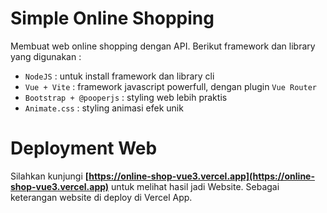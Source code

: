 # Simple Online Shopping

Membuat web online shopping dengan API. Berikut framework dan library yang digunakan :

- `NodeJS` : untuk install framework dan library cli
- `Vue + Vite` : framework javascript powerfull, dengan plugin `Vue Router` 
- `Bootstrap + @pooperjs` : styling web lebih praktis
- `Animate.css` : styling animasi efek unik

# Deployment Web

Silahkan kunjungi **[https://online-shop-vue3.vercel.app](https://online-shop-vue3.vercel.app)** untuk melihat hasil jadi Website. Sebagai keterangan website di deploy di Vercel App.
